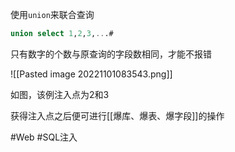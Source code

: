 使用`union`来联合查询
```sql
union select 1,2,3,...#
```
只有数字的个数与原查询的字段数相同，才能不报错

![[Pasted image 20221101083543.png]]

如图，该例注入点为2和3

获得注入点之后便可进行[[爆库、爆表、爆字段]]的操作

#Web #SQL注入